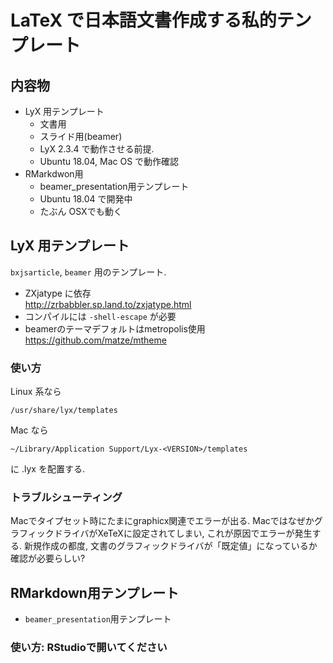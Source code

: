 # LaTeX で日本語文書作成する私的テンプレート

## 内容物
* LyX 用テンプレート
  + 文書用
  + スライド用(beamer)
  + LyX 2.3.4 で動作させる前提.
  + Ubuntu 18.04, Mac OS で動作確認
* RMarkdwon用
  + beamer_presentation用テンプレート
  + Ubuntu 18.04 で開発中
  + たぶん OSXでも動く

## LyX 用テンプレート
`bxjsarticle`, `beamer` 用のテンプレート.

* ZXjatype に依存  
http://zrbabbler.sp.land.to/zxjatype.html
* コンパイルには `-shell-escape` が必要
* beamerのテーマデフォルトはmetropolis使用  
https://github.com/matze/mtheme

### 使い方
Linux 系なら
```
/usr/share/lyx/templates
```
Mac なら
```
~/Library/Application Support/Lyx-<VERSION>/templates
```
に .lyx を配置する.

### トラブルシューティング
Macでタイプセット時にたまにgraphicx関連でエラーが出る. MacではなぜかグラフィックドライバがXeTeXに設定されてしまい, これが原因でエラーが発生する. 新規作成の都度, 文書のグラフィックドライバが「既定値」になっているか確認が必要らしい?

## RMarkdown用テンプレート
  + `beamer_presentation`用テンプレート

### 使い方: RStudioで開いてください
